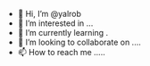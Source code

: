 - 👋 Hi, I’m @yalrob 
- 👀 I’m interested in ...
- 🌱 I’m currently learning .
- 💞️ I’m looking to collaborate on ....
- 📫 How to reach me .....

<!---
yalrob/yalrob is a ✨ special ✨ repository because its `README.md` (this file) appears on your GitHub profile.
You can click the Preview link to take a look at your changes.
--->
